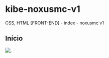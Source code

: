 # kibe-noxusmc-v1
CSS, HTML [FRONT-END] - index - noxusmc v1

## Início
![,](https://i.imgur.com/Afnlr3q.png)
